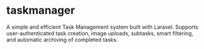 # taskmanager
A simple and efficient Task Management system built with Laravel. Supports user-authenticated task creation, image uploads, subtasks, smart filtering, and automatic archiving of completed tasks.
